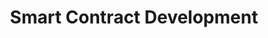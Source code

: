 ---
title: "Smart Contract Development"
description: "Documentation introducing to Smart Contracts and Smart Signatures and its use cases."
type: "tutorial"
category: "Algorand Developer Portal,Smart Contract"
difficulty: "Intermediate"
summary: "Documentation on Smart Contracts and Smart Signatures"
file_path: ""
image: "https://assets-global.website-files.com/5e39e095596498a8b9624af1/5ffca6e3e0d8ad9231cc2af6_Portfolio-course---final.png"
link: "Introduction - Algorand Developer Portal"
status: "open"
---